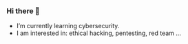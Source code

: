 ### Hi there 👋

- I’m currently learning cybersecurity.
- I am interested in: ethical hacking, pentesting, red team ... 
